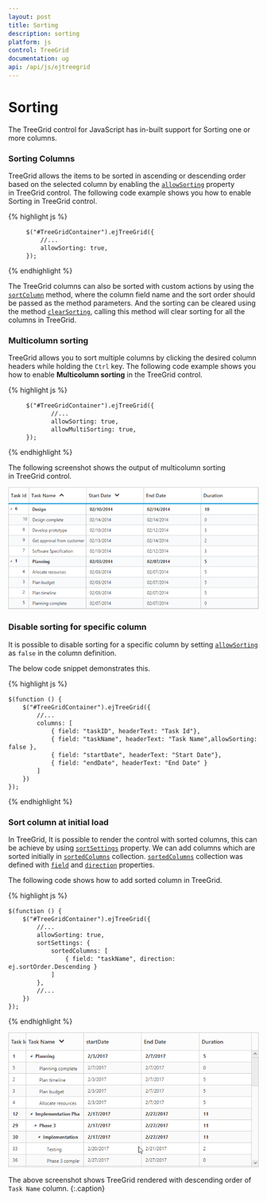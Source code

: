```yaml
---
layout: post
title: Sorting
description: sorting
platform: js
control: TreeGrid
documentation: ug
api: /api/js/ejtreegrid
---
```


# Sorting

The TreeGrid control for JavaScript has in-built support for Sorting one or more columns.

### Sorting Columns

TreeGrid allows the items to be sorted in ascending or descending order based on the selected column by enabling the [`allowSorting`](/api/js/ejtreegrid#members:allowsorting) property in TreeGrid control. The following code example shows you how to enable Sorting in TreeGrid control.

{% highlight js %}

         $("#TreeGridContainer").ejTreeGrid({
             //...
             allowSorting: true,
         });

{% endhighlight %}

The TreeGrid columns can also be sorted with custom actions by using the [`sortColumn`](https://help.syncfusion.com/api/js/ejtreegrid#methods:sortcolumn "sortColumn") method, where the column field name and the sort order should be passed as the method parameters. And the sorting can be cleared using the method [`clearSorting`](https://help.syncfusion.com/api/js/ejtreegrid#methods:clearsorting "clearSorting"), calling this method will clear sorting for all the columns in TreeGrid.

### Multicolumn sorting

TreeGrid allows you to sort multiple columns by clicking the desired column headers while holding the `Ctrl` key. The following code example shows you how to enable **Multicolumn sorting** in the TreeGrid control.

{% highlight js %}

         $("#TreeGridContainer").ejTreeGrid({
                //...
                allowSorting: true,
                allowMultiSorting: true,
         });


{% endhighlight %}

The following screenshot shows the output of multicolumn sorting in TreeGrid control.

![](/js/TreeGrid/Sorting_images/Sorting_img1.png)

### Disable sorting for specific column

It is possible to disable sorting for a specific column by setting [`allowSorting`](/api/js/ejtreegrid#members:columns-allowsorting "columns.allowSorting") as `false` in the column definition.

The below code snippet demonstrates this.

{% highlight js %}

    $(function () {
        $("#TreeGridContainer").ejTreeGrid({
            //...
            columns: [
                { field: "taskID", headerText: "Task Id"},
                { field: "taskName", headerText: "Task Name",allowSorting: false },
                { field: "startDate", headerText: "Start Date"},
                { field: "endDate", headerText: "End Date" }
            ]
        })
    });

{% endhighlight %}


### Sort column at initial load

In TreeGrid, It is possible to render the control with sorted columns, this can be achieve by using [`sortSettings`](/api/js/ejtreegrid#members:sortsettings) property. We can add columns which are sorted initially in [`sortedColumns`](/api/js/ejtreegrid#members:sortsettings-sortedcolumns "sortSettings.sortedColumns") collection. [`sortedColumns`](/api/js/ejtreegrid#members:sortsettings-sortedcolumns "sortSettings.sortedColumns") collection was defined with [`field`](/api/js/ejtreegrid#members:sortsettings-sortedcolumns-field "sortSettings.sortedColumns.field") and [`direction`](/api/js/ejtreegrid#members:sortsettings-sortedcolumns-direction "sortSettings.sortedColumns.direction") properties.

The following code shows how to add sorted column in TreeGrid.

{% highlight js %}

    $(function () {
        $("#TreeGridContainer").ejTreeGrid({
            //...
            allowSorting: true,
            sortSettings: {
                sortedColumns: [
                    { field: "taskName", direction: ej.sortOrder.Descending }
                ]
            },
            //...
        })
    });

{% endhighlight %}

![](/js/TreeGrid/Sorting_images/Sorting_img2.png)

The above screenshot shows TreeGrid rendered with descending order of `Task Name` column.
{:.caption}